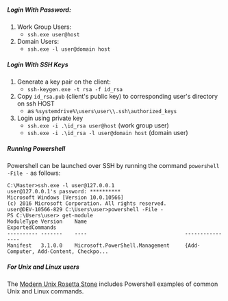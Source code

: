
##### Login With Password:
1. Work Group Users:
     * `ssh.exe user@host`
2. Domain Users:
     * `ssh.exe -l user@domain host`

##### Login With SSH Keys

1. Generate a key pair on the client:
     * `ssh-keygen.exe -t rsa -f id_rsa`
2. Copy `id_rsa.pub` (client's public key) to corresponding user's directory on ssh HOST
     * as `%systemdrive%\users\user\\.ssh\authorized_keys`
3. Login using private key
     * `ssh.exe -i .\id_rsa user@host` (work group user)
     * `ssh.exe -i .\id_rsa -l user@domain host` (domain user)

##### Running Powershell

Powershell can be launched over SSH by running the command `powershell -File -` as follows:

    C:\Master>ssh.exe -l user@127.0.0.1
    user@127.0.0.1's password: **********
    Microsoft Windows [Version 10.0.10566]
    (c) 2016 Microsoft Corporation. All rights reserved.
    user@DEV-10566-829 C:\Users\user>powershell -File -
    PS C:\Users\user> get-module
    ModuleType Version    Name                                ExportedCommands
    ---------- -------    ----                                ----------------
    Manifest   3.1.0.0    Microsoft.PowerShell.Management     {Add-Computer, Add-Content, Checkpo...

##### For Unix and Linux users

The [Modern Unix Rosetta Stone](https://certsimple.com/rosetta-stone) includes Powershell examples of common Unix and Linux commands. 